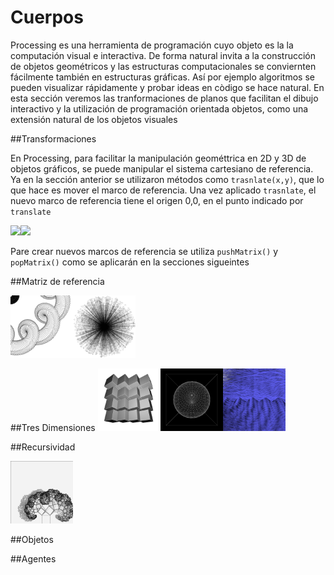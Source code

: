 # Cuerpos

Processing es una herramienta de programación cuyo objeto es la la computación visual e interactiva.  De forma natural invita a la construcción de objetos geométricos y las estructuras computacionales se conviernten fácilmente también en estructuras gráficas.  Así por ejemplo algoritmos se pueden visualizar rápidamente y probar ideas en còdigo se hace natural.  En esta sección veremos las tranformaciones de planos que facilitan el dibujo interactivo y la utilización de programación orientada objetos, como una extensión natural de los objetos visuales

##Transformaciones

En Processing, para facilitar la manipulación geométtrica en 2D y 3D de objetos gráficos, se puede manipular el sistema cartesiano de referencia.  Ya en la sección anterior se utilizaron métodos como `trasnlate(x,y)`, que lo que hace es mover el marco de referencia. Una vez aplicado `trasnlate`, el nuevo marco de referencia tiene el origen 0,0, en el punto indicado por `translate`

<img src="https://processing.org/tutorials/transform2d/imgs/moved_grid.png" width="300"><img src="https://processing.org/tutorials/transform2d/imgs/rotated_grid.png" width="300">

Pare crear nuevos marcos de referencia se utiliza `pushMatrix()` y `popMatrix()` como se aplicarán en la secciones sigueintes

##Matriz de referencia

<img src="https://github.com/ProcessingTEC/Cuerpos/blob/master/P_S3_Rotate1/rotate.png" width="100"><img src="https://github.com/ProcessingTEC/Cuerpos/blob/master/P_S3_lines1/line3.png" width="100">

##Tres Dimensiones
<img src="https://github.com/ProcessingTEC/Cuerpos/blob/master/P_S3_Box1/box1.png" width="100"><img src="https://github.com/ProcessingTEC/Cuerpos/blob/master/P_S3_Sphere1/sphere1.png" width="100"><img src="https://github.com/ProcessingTEC/Cuerpos/blob/master/P_S3_Surface1/surface.png" width="100">

##Recursividad

<img src="https://github.com/ProcessingTEC/Cuerpos/blob/master/P_S3_Obj1/0127.jpg" width="100">

##Objetos


##Agentes




